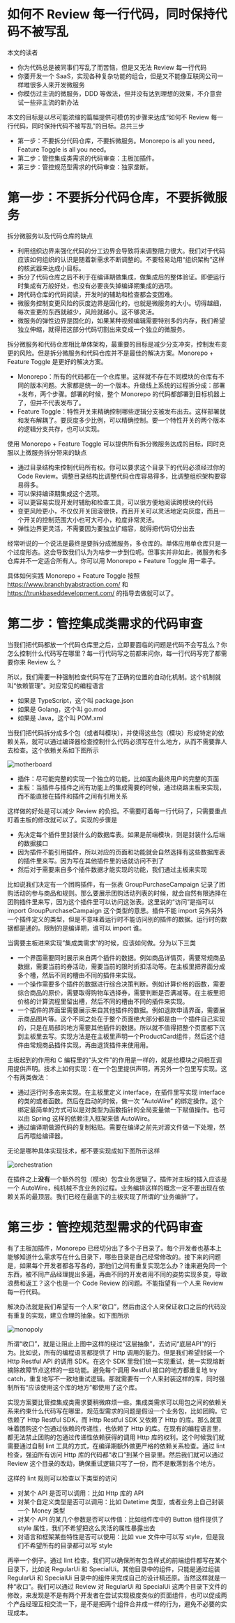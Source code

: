 # 如何不 Review 每一行代码，同时保持代码不被写乱

本文的读者

* 你为代码总是被同事们写乱了而苦恼，但是又无法 Review 每一行代码
* 你要开发一个 SaaS，实现各种复杂功能的组合，但是又不能像互联网公司一样堆很多人来开发微服务
* 你模仿过主流的微服务，DDD 等做法，但并没有达到理想的效果，不介意尝试一些非主流的新办法

本文的目标是以尽可能浓缩的篇幅提供可模仿的步骤来达成“如何不 Review 每一行代码，同时保持代码不被写乱”的目标。总共三步

* 第一步：不要拆分代码仓库，不要拆微服务。Monorepo is all you need，Feature Toggle is all you need。
* 第二步：管控集成类需求的代码审查：主板加插件。
* 第三步：管控规范型需求的代码审查：独家垄断。

# 第一步：不要拆分代码仓库，不要拆微服务

拆分微服务以及代码仓库的缺点

* 利用组织边界来强化代码的分工边界会导致将来调整阻力很大。我们对于代码应该如何组织的认识是随着新需求不断调整的。不要轻易动用“组织架构”这样的核武器来达成小目标。
* 拆分了代码仓库之后不利于在编译期做集成，做集成后的整体验证。即便运行时集成有万般好处，也没有必要丧失掉编译期集成的选项。
* 跨代码仓库的代码阅读，开发时的辅助和检查都会变困难。
* 微服务控制变更风险的灰度边界是固化的，也就是微服务的大小。切得越细，每次变更的东西就越少，风险就越小。这不够灵活。
* 微服务的弹性边界是固化的，如果某种视频编辑需要特别多的内存，我们希望独立伸缩，就得把这部分代码切割出来变成一个独立的微服务。

拆分微服务和代码仓库相比单体架构，最重要的目标是减少分支冲突，控制发布变更的风险。但是拆分微服务和代码仓库并不是最佳的解决方案。Monorepo + Feature Toggle 是更好的解决方案。

* Monorepo：所有的代码都在一个仓库里。这样就不存在不同模块的仓库有不同的版本问题。大家都是统一的一个版本。升级线上系统的过程拆分成：部署+发布，两个步骤。部署的时候，整个 Monorepo 的代码都部署到目标机器上了，但并不代表发布了。
* Feature Toggle：特性开关来精确控制哪些逻辑分支被发布出去。这样部署就和发布解耦了。要灰度多少比例，可以精确控制。要一个特性开关的两个版本的逻辑分支共存，也可以实现。

使用 Monorepo + Feature Toggle 可以提供所有拆分微服务达成的目标，同时克服以上微服务拆分带来的缺点

* 通过目录结构来控制代码所有权。你可以要求这个目录下的代码必须经过你的 Code Review。调整目录结构比调整代码仓库容易得多，比调整组织架构要容易得多。
* 可以保持编译期集成这个选项。
* 可以更容易实现开发时辅助和检查工具，可以很方便地阅读跨模块的代码
* 变更风险更小，不仅仅开关回滚很快，而且开关可以灵活地定向灰度，而且一个开关的控制范围大小也可大可小，粒度非常灵活。
* 弹性边界更灵活，不需要因为要独立扩缩容，就得把代码切分出去

经常听说的一个说法是最终是要拆分成微服务，多仓库的。单体应用单仓库只是一个过度形态。这会导致我们认为为啥步一步到位呢。但事实并非如此，微服务和多仓库并不一定适合所有人。你可以用 Monorepo + Feature Toggle 用一辈子。

具体如何实践 Monorepo + Feature Toggle 按照 https://www.branchbyabstraction.com/ 和 https://trunkbaseddevelopment.com/ 的指导去做就可以了。

# 第二步：管控集成类需求的代码审查

当我们把代码都放一个代码仓库里之后，立即要面临的问题是代码不会写乱么？你怎么控制什么代码写在哪里？每一行代码写之前都来问你，每一行代码写完了都需要你来 Review 么？

所以，我们需要一种强制检查代码写在了正确的位置的自动化机制。这个机制就叫“依赖管理”。对应常见的编程语言

* 如果是 TypeScript，这个叫 package.json
* 如果是 Golang，这个叫 go.mod
* 如果是 Java，这个叫 POM.xml

当我们把代码拆分成多个包（或者叫模块），并使得这些包（模块）形成特定的依赖关系，就可以通过编译器检查控制什么代码必须写在什么地方，从而不需要靠人去检查。这个依赖关系如下图所示

![motherboard](docs/Part1/InformationHiding/Motherboard-2.drawio.svg)

* 插件：尽可能完整的实现一个独立的功能，比如面向最终用户的完整的页面
* 主板：当插件与插件之间有功能上的集成需要的时候，通过绕路主板来实现，而不能直接在插件和插件之间有引用关系

这样做的好处是可以减少 Review 的负担。不需要盯着每一行代码了，只需要重点盯着主板的修改就可以了。实现的步骤是

* 先决定每个插件里封装什么的数据库表。如果是前端模块，则是封装什么后端的数据接口
* 因为插件不能引用插件，所以对应的页面和功能就会自然选择有这些数据库表的插件里来写。因为写在其他插件里的话就访问不到了
* 然后对于需要来自多个插件数据才能实现的功能，我们通过主板来实现

比如说我们决定有一个团购插件，有一张表 GroupPurchaseCampaign 记录了团购活动的参与商品和规则。那么要展示团购活动列表的时候，就会自然有限选择在团购插件里来写，因为这个插件里可以访问这张表。这里说的“访问”是指可以 import GroupPurchaseCampaign 这个类型的意思。插件不能 import 另外另外一个插件定义的类型，但是不意味着运行时不能访问别的插件的数据。运行时的数据都是通的。限制的是编译期，谁可以 import 谁。

当需要主板进来实现”集成类需求”的时候，应该如何做。分为以下三类

* 一个界面需要同时展示来自两个插件的数据。例如商品详情页，需要常规商品数据，需要当前的券活动，需要当前的限时折扣活动等。在主板里把界面分成多个槽，然后不同的槽由不同的插件来实现。
* 一个操作需要多个插件的数据进行综合决策判断。例如计算价格的函数，需要综合商品的原价，需要取得购物车选择券，需要判断是否满减等。在主板里把价格的计算流程里留出槽，然后不同的槽由不同的插件来实现。
* 一个插件的界面里需要展示来自其他插件的数据。例如退款申请界面，需要展示商品图片等。这个不同之处在于整个页面绝大部分都是由一个插件自己实现的，只是在局部的地方需要其他插件的数据。所以就不值得把整个页面都下沉到主板里去写。实现方法是在主板里声明一个ProductCard组件，然后这个组件由常规商品插件实现，再由退货插件来使用用。

主板起到的作用和 C 编程里的“头文件”的作用是一样的，就是给模块之间相互调用提供声明。技术上如何实现：在一个包里提供声明，再另外一个包里写实现。这个有两类做法：

* 通过运行时多态来实现。在主板里定义 interface，在插件里写实现 interface 的类的或者函数。然后在启动的时候，做一次 “AutoWire” 的绑定操作。这个绑定最简单的方式可以是对类型为函数指针的全局变量做一下赋值操作。也可以由 Spring 这样的依赖注入框架来做 AutoWire。
* 通过编译期做源代码的复制粘贴。需要在编译之前先对源文件做一下处理，然后再喂给编译器。

无论是哪种具体实现技术，都不要实现成如下图所示这样

![orchestration](docs/Part1/InformationHiding/Orchestration-2.drawio.svg)

在插件之上**没有**一个额外的包（模块）包含业务逻辑了。插件对主板的插入应该是一个 AutoWire，纯机械不含业务的过程。业务编排这样的概念一定不要出现在依赖关系的最顶层。我们已经在最底下的主板实现了所谓的“业务编排”了。

# 第三步：管控规范型需求的代码审查

有了主板加插件，Monorepo 已经切分出了多个子目录了。每个开发者也基本上能够知道什么需求写在什么目录下，哪些目录是自己经常修改的。接下来的问题是，如果每个开发者都各写各的，那他们之间有重复实现怎么办？谁来避免同一个东西，被不同产品经理提出多遍，再由不同的开发者用不同的姿势实现多变，导致浪费和返工？这个也是一个 Code Review 的问题。不能指望有一个人来 Review 每一行代码。

解决办法就是我们希望有一个人来“收口”，然后由这个人来保证收口之后的代码没有重复的实现，建立合理的抽象。如下图所示

![monopoly](docs/Part1/Encapsulation.drawio.svg)

所谓“收口”，就是让阻止上图中这样的绕过“这层抽象”，去访问“底层API”的行为。比如说，所有的编程语言都提供了 Http 调用的能力。但是我们希望封装一个 Http Restful API 的调用 SDK。在这个 SDK 里我们统一实现重试，统一实现熔断摘除故障节点这样的一些功能。避免每个调用 Restful 接口的地方都重复地 try catch，重复地写不一致地重试逻辑。那就需要有一个人来封装这样的库，同时强制所有“应该使用这个库的地方”都使用了这个库。

实现方案要比管控集成类需求要稍微麻烦一些。集成类需求可以用包之间的依赖关系来约束什么代码写在哪里，规范型需求的问题是假设一个业务包，比如团购。它依赖了 Http Restful SDK，而 Http Restful SDK 又依赖了 Http 的库。那么就意味着团购这个包通过依赖的传递性，也依赖了 Http 的库。在现有的编程语言里，都无法禁止团购的包通过传递性依赖获得的调用 Http 库的权利。这个时候我们就需要通过自制 lint 工具的方式，在编译期额外做更严格的依赖关系检查。通过 lint 检查，强迫所有访问 Http 库的代码都“收口”到某个目录里。然后我们就可以通过 Review 这个目录的改动，确保重试逻辑只写了一份，而不是散落到各个地方。

这样的 lint 规则可以检查以下类型的访问

* 对某个 API 是否可以调用：比如 Http 库的 API
* 对某个自定义类型是否可以调用：比如 Datetime 类型，或者业务上自己封装一个 Money 类型
* 对某个 API 的某几个参数是否可以传值：比如组件库中的 Button 组件提供了 style 属性，我们不希望把这么灵活的属性暴露出去
* 对语言和框架某些特性是否可以使用：比如 vue 文件中可以写 style，但是我们不希望所有的目录都可以写 style

再举一个例子。通过 lint 检查，我们可以确保所有包含样式的前端组件都写在某个目录下，比如说 RegularUi 和 SpecialUi。其他目录中的组件，只能是通过组装 RegularUi 和 SpecialUi 目录中的组件来完成自己的设计稿还原。当然这样就是一种“收口”。我们可以通过 Review 对 RegularUi 和 SpecialUi 这两个目录下文件的修改，来发现是不是有两个开发者在尝试实现极度类似的页面组件，也可以促成两个产品经理互相交流一下，是不是把两个组件合并成一样的行为，避免不必要的实现成本。
